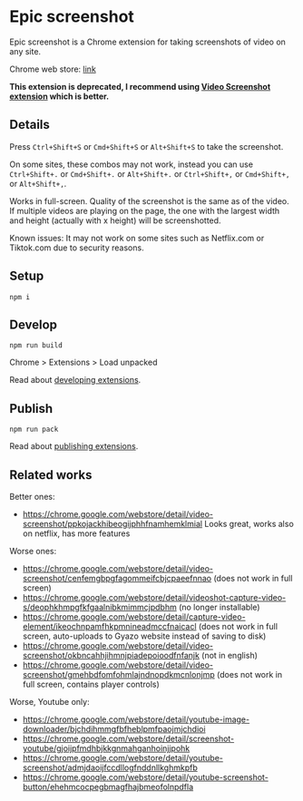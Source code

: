# Epic screenshot

Epic screenshot is a Chrome extension for taking screenshots of video on any site.

Chrome web store: [link](https://chrome.google.com/webstore/detail/epic-screenshot/okpnppgjobiijpfknhoacmpmjkoobhid)

**This extension is deprecated, I recommend using [Video Screenshot extension](https://chrome.google.com/webstore/detail/video-screenshot/ppkojackhibeogijphhfnamhemklmial) which is better.**

## Details

Press `Ctrl+Shift+S` or `Cmd+Shift+S` or `Alt+Shift+S` to take the screenshot.

On some sites, these combos may not work, instead you can use `Ctrl+Shift+.` or `Cmd+Shift+.` or `Alt+Shift+.` or `Ctrl+Shift+,` or `Cmd+Shift+,` or `Alt+Shift+,`.

Works in full-screen. Quality of the screenshot is the same as of the video.
If multiple videos are playing on the page, the one with the largest width and height (actually with x height) will be screenshotted.

Known issues:
It may not work on some sites such as Netflix.com or Tiktok.com due to security reasons.


## Setup
```
npm i
```

## Develop
```
npm run build
```
Chrome > Extensions > Load unpacked

Read about [developing extensions](https://developer.chrome.com/docs/extensions/mv3/getstarted/).

## Publish
```
npm run pack
```

Read about [publishing extensions](https://developer.chrome.com/docs/webstore/publish/).

## Related works

Better ones:
- https://chrome.google.com/webstore/detail/video-screenshot/ppkojackhibeogijphhfnamhemklmial Looks great, works also on netflix, has more features

Worse ones:
- https://chrome.google.com/webstore/detail/video-screenshot/cenfemgbpgfagommeifcbjcpaeefnnao (does not work in full screen)
- https://chrome.google.com/webstore/detail/videoshot-capture-video-s/deophkhmpgfkfgaalnibkmimmcjpdbhm (no longer installable)
- https://chrome.google.com/webstore/detail/capture-video-element/ikeochnpamfhkpmnineadmccfnaicacl (does not work in full screen, auto-uploads to Gyazo website instead of saving to disk)
- https://chrome.google.com/webstore/detail/video-screenshot/okbncahhjihmnjpiadepoioodfnfanjk (not in english)
- https://chrome.google.com/webstore/detail/video-screenshot/gmehbdfomfohmlajndnopdkmcnlonjmp (does not work in full screen, contains player controls)

Worse, Youtube only:
- https://chrome.google.com/webstore/detail/youtube-image-downloader/bjchdihmmgfbfheblpmfpaojmjchdioi
- https://chrome.google.com/webstore/detail/screenshot-youtube/gjoijpfmdhbjkkgnmahganhoinjjpohk
- https://chrome.google.com/webstore/detail/youtube-screenshot/admjdaoijfccdllogfnddnllkghmkpfb
- https://chrome.google.com/webstore/detail/youtube-screenshot-button/ehehmcocpegbmagfhajbmeofolnpdfla
